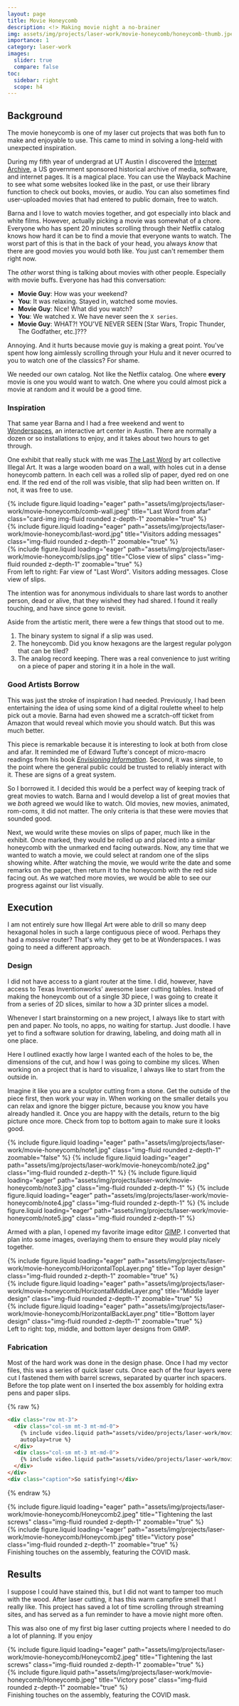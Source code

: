 ```yaml
---
layout: page
title: Movie Honeycomb
description: <!> Making movie night a no-brainer
img: assets/img/projects/laser-work/movie-honeycomb/honeycomb-thumb.jpeg
importance: 1
category: laser-work
images:
  slider: true
  compare: false
toc:
  sidebar: right
  scope: h4
---
```


## Background

The movie honeycomb is one of my laser cut projects that was both fun to make and enjoyable to use. This came to mind in solving a long-held with unexpected inspiration.

During my fifth year of undergrad at UT Austin I discovered the [Internet Archive](https://archive.org/), a US government sponsored historical archive of media, software, and internet pages. It is a magical place. You can use the Wayback Machine to see what some websites looked like in the past, or use their library function to check out books, movies, or audio. You can also sometimes find user-uploaded movies that had entered to public domain, free to watch.

Barna and I love to watch movies together, and got especially into black and white films. However, actually picking a movie was somewhat of a chore. Everyone who has spent 20 minutes scrolling through their Netflix catalog knows how hard it can be to find a movie that everyone wants to watch. The worst part of this is that in the back of your head, you always _know_ that there are good movies you would both like. You just can't remember them right now.

The _other_ worst thing is talking about movies with other people. Especially with movie buffs. Everyone has had this conversation:

- **Movie Guy**: How was your weekend?
- **You**: It was relaxing. Stayed in, watched some movies.
- **Movie Guy**: Nice! What did you watch?
- **You**: We watched `X`. We have never seen the `X series`.
- **Movie Guy**: WHAT?! YOU'VE NEVER SEEN [Star Wars, Tropic Thunder, The Godfather, etc.]???

Annoying. And it hurts because movie guy is making a great point. You've spent how long aimlessly scrolling through your Hulu and it never ocurred to you to watch one of the classics? For shame.

We needed our own catalog. Not like the Netflix catalog. One where **every** movie is one you would want to watch. One where you could almost pick a movie at random and it would be a good time.

### Inspiration

That same year Barna and I had a free weekend and went to [Wonderspaces](https://austin.wonderspaces.com/), an interactive art center in Austin. There are normally a dozen or so installations to enjoy, and it takes about two hours to get through.

One exhibit that really stuck with me was [The Last Word](https://www.wonderspaces.com/artists/illegal-art) by art collective Illegal Art. It was a large wooden board on a wall, with holes cut in a dense honeycomb pattern. In each cell was a rolled slip of paper, dyed red on one end. If the red end of the roll was visible, that slip had been written on. If not, it was free to use.

<div class="row">
    <div class="col-sm mt-3 mt-md-0">
        {% include figure.liquid loading="eager" path="assets/img/projects/laser-work/movie-honeycomb/comb-wall.jpeg" title="Last Word from afar" class="card-img img-fluid rounded z-depth-1" zoomable="true" %}
    </div>
    <div class="col-sm mt-3 mt-md-0">
        {% include figure.liquid loading="eager" path="assets/img/projects/laser-work/movie-honeycomb/last-word.jpg" title="Visitors adding messages" class="img-fluid rounded z-depth-1" zoomable="true" %}
    </div>
    <div class="col-sm mt-3 mt-md-0">
        {% include figure.liquid loading="eager" path="assets/img/projects/laser-work/movie-honeycomb/slips.jpg" title="Close view of slips" class="img-fluid rounded z-depth-1" zoomable="true" %}
    </div>
</div>
<div class="caption">
    From left to right: Far view of "Last Word". Visitors adding messages. Close view of slips.
</div>

The intention was for anonymous individuals to share last words to another person, dead or alive, that they wished they had shared. I found it really touching, and have since gone to revisit.

Aside from the artistic merit, there were a few things that stood out to me.

1. The binary system to signal if a slip was used.
2. The honeycomb. Did you know hexagons are the largest regular polygon that can be tiled?
3. The analog record keeping. There was a real convenience to just writing on a piece of paper and storing it in a hole in the wall.

### Good Artists Borrow

This was just the stroke of inspiration I had needed. Previously, I had been entertaining the idea of using some kind of a digital roulette wheel to help pick out a movie. Barna had even showed me a scratch-off ticket from Amazon that would reveal which movie you should watch. But this was much better.

This piece is remarkable because it is interesting to look at both from close and afar. It reminded me of Edward Tufte's concept of micro-macro readings from his book [_Envisioning Information_](https://www.edwardtufte.com/tufte/books_ei). Second, it was simple, to the point where the general public could be trusted to reliably interact with it. These are signs of a great system.

So I borrowed it. I decided this would be a perfect way of keeping track of great movies to watch. Barna and I would develop a list of great movies that we _both_ agreed we would like to watch. Old movies, new movies, animated, rom-coms, it did not matter. The only criteria is that these were movies that sounded good.

Next, we would write these movies on slips of paper, much like in the exhibit. Once marked, they would be rolled up and placed into a similar honeycomb with the unmarked end facing outwards. Now, any time that we wanted to watch a movie, we could select at random one of the slips showing white. After watching the movie, we would write the date and some remarks on the paper, then return it to the honeycomb with the red side facing out. As we watched more movies, we would be able to see our progress against our list visually.

## Execution

I am not entirely sure how Illegal Art were able to drill so many deep hexagonal holes in such a large contiguous piece of wood. Perhaps they had a _massive_ router? That's why they get to be at Wonderspaces. I was going to need a different approach.

### Design

I did not have access to a giant router at the time. I did, however, have access to Texas Inventionworks' awesome laser cutting tables. Instead of making the honeycomb out of a single 3D piece, I was going to create it from a series of 2D slices, similar to how a 3D printer slices a model.

Whenever I start brainstorming on a new project, I always like to start with pen and paper. No tools, no apps, no waiting for startup. Just doodle. I have yet to find a software solution for drawing, labeling, and doing math all in one place.

Here I outlined exactly how large I wanted each of the holes to be, the dimensions of the cut, and how I was going to combine my slices. When working on a project that is hard to visualize, I always like to start from the outside in.

Imagine it like you are a sculptor cutting from a stone. Get the outside of the piece first, then work your way in. When working on the smaller details you can relax and ignore the bigger picture, because you know you have already handled it. Once you are happy with the details, return to the big picture once more. Check from top to bottom again to make sure it looks good.

<swiper-container keyboard="true" navigation="true" pagination="true" pagination-clickable="true" pagination-dynamic-bullets="true" rewind="true" height="600px">
  <swiper-slide>{% include figure.liquid loading="eager" path="assets/img/projects/laser-work/movie-honeycomb/note1.jpg" class="img-fluid rounded z-depth-1" zoomable="false" %}</swiper-slide>
  <swiper-slide>{% include figure.liquid loading="eager" path="assets/img/projects/laser-work/movie-honeycomb/note2.jpg" class="img-fluid rounded z-depth-1" %}</swiper-slide>
  <swiper-slide>{% include figure.liquid loading="eager" path="assets/img/projects/laser-work/movie-honeycomb/note3.jpg" class="img-fluid rounded z-depth-1" %}</swiper-slide>
  <swiper-slide>{% include figure.liquid loading="eager" path="assets/img/projects/laser-work/movie-honeycomb/note4.jpg" class="img-fluid rounded z-depth-1" %}</swiper-slide>
  <swiper-slide>{% include figure.liquid loading="eager" path="assets/img/projects/laser-work/movie-honeycomb/note5.jpg" class="img-fluid rounded z-depth-1" %}</swiper-slide>
</swiper-container>

Armed with a plan, I opened my favorite image editor [GIMP](https://www.gimp.org/). I converted that plan into some images, overlaying them to ensure they would play nicely together.

<div class="row">
    <div class="col-sm mt-3 mt-md-0">
        {% include figure.liquid loading="eager" path="assets/img/projects/laser-work/movie-honeycomb/HorizontalTopLayer.png" title="Top layer design" class="img-fluid rounded z-depth-1" zoomable="true" %}
    </div>
    <div class="col-sm mt-3 mt-md-0">
        {% include figure.liquid loading="eager" path="assets/img/projects/laser-work/movie-honeycomb/HorizontalMiddleLayer.png" title="Middle layer design" class="img-fluid rounded z-depth-1" zoomable="true" %}
    </div>
    <div class="col-sm mt-3 mt-md-0">
        {% include figure.liquid loading="eager" path="assets/img/projects/laser-work/movie-honeycomb/HorizontalBackLayer.png" title="Bottom layer design" class="img-fluid rounded z-depth-1" zoomable="true" %}
    </div>
</div>
<div class="caption">
    Left to right: top, middle, and bottom layer designs from GIMP.
</div>

### Fabrication

Most of the hard work was done in the design phase. Once I had my vector files, this was a series of quick laser cuts. Once each of the four layers were cut I fastened them with barrel screws, separated by quarter inch spacers. Before the top plate went on I inserted the box assembly for holding extra pens and paper slips.

{% raw %}

```html
<div class="row mt-3">
  <div class="col-sm mt-3 mt-md-0">
    {% include video.liquid path="assets/video/projects/laser-work/movie-honeycomb/IMG_6701.mp4" class="img-fluid rounded z-depth-1" controls=true
    autoplay=true %}
  </div>
  <div class="col-sm mt-3 mt-md-0">
    {% include video.liquid path="assets/video/projects/laser-work/movie-honeycomb/IMG_6704.MOV" class="img-fluid rounded z-depth-1" controls=true %}
  </div>
</div>
<div class="caption">So satisfying!</div>
```

{% endraw %}

<div class="row">
    <div class="col-sm mt-3 mt-md-0">
        {% include figure.liquid loading="eager" path="assets/img/projects/laser-work/movie-honeycomb/Honeycomb2.jpeg" title="Tightening the last screws" class="img-fluid rounded z-depth-1" zoomable="true" %}
    </div>
    <div class="col-sm mt-3 mt-md-0">
        {% include figure.liquid loading="eager" path="assets/img/projects/laser-work/movie-honeycomb/Honeycomb.jpeg" title="Victory pose" class="img-fluid rounded z-depth-1" zoomable="true" %}
    </div>
</div>
<div class="caption">
    Finishing touches on the assembly, featuring the COVID mask.
</div>

## Results

I suppose I could have stained this, but I did not want to tamper too much with the wood. After laser cutting, it has this warm campfire smell that I really like. This project has saved a lot of time scrolling through streaming sites, and has served as a fun reminder to have a movie night more often.

This was also one of my first big laser cutting projects where I needed to do a lot of planning. If you enjoy

<div class="row">
    <div class="col-sm mt-3 mt-md-0">
        {% include figure.liquid loading="eager" path="assets/img/projects/laser-work/movie-honeycomb/Honeycomb2.jpeg" title="Tightening the last screws" class="img-fluid rounded z-depth-1" zoomable="true" %}
    </div>
    <div class="col-sm mt-3 mt-md-0">
        {% include figure.liquid path="assets/img/projects/laser-work/movie-honeycomb/Honeycomb.jpeg" title="Victory pose" class="img-fluid rounded z-depth-1" zoomable="true" %}
    </div>
</div>
<div class="caption">
    Finishing touches on the assembly, featuring the COVID mask.
</div>
